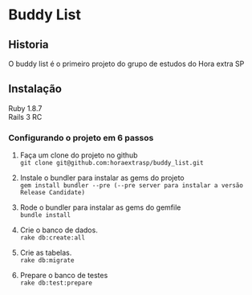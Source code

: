 # Buddy List #

## Historia ##
	
O buddy list é o primeiro projeto do grupo de estudos do Hora extra SP

## Instalação ##

Ruby 1.8.7  
Rails 3 RC
	
### Configurando o projeto em 6 passos ###
	
1. Faça um clone do projeto no github  
    `git clone git@github.com:horaextrasp/buddy_list.git`

1. Instale o bundler para instalar as gems do projeto   
		`gem install bundler --pre (--pre server para instalar a versão Release Candidate)`
		
1. Rode o bundler para instalar as gems do gemfile   
		`bundle install`
		
1. Crie o banco de dados.   
		`rake db:create:all`
		
1. Crie as tabelas.   
		`rake db:migrate`
		
1. Prepare o banco de testes   
		`rake db:test:prepare`
	
		
	
